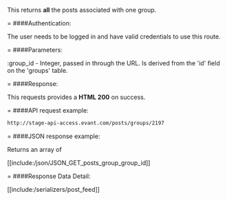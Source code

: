 <!-- --- title: GET /posts/group/:group_id -->

This returns **all** the posts associated with one group.

=
####Authentication:

The user needs to be logged in and have valid credentials to use this route.

=
####Parameters:

:group_id - Integer, passed in through the URL. Is derived from the 'id' field on the 'groups' table.

=
####Response:

This requests provides a <strong>HTML 200</strong> on success.

=
####API request example:
```html
http://stage-api-access.evant.com/posts/groups/2197
```

=
####JSON response example:

Returns an array of 

[[include:/json/JSON_GET_posts_group_group_id]]

=
####Response Data Detail:

[[include:/serializers/post_feed]]